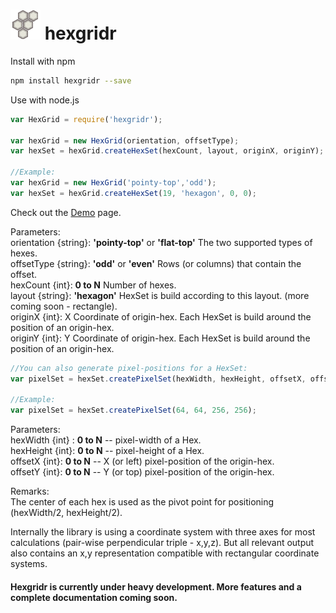 ![GitHub Logo](hex_icon_48.png) hexgridr
===========

Install with npm

```sh
npm install hexgridr --save
```

Use with node.js

```js
var HexGrid = require('hexgridr');

var hexGrid = new HexGrid(orientation, offsetType);
var hexSet = hexGrid.createHexSet(hexCount, layout, originX, originY);

//Example:
var hexGrid = new HexGrid('pointy-top','odd');
var hexSet = hexGrid.createHexSet(19, 'hexagon', 0, 0);
```

Check out the [Demo](http://hexgridr.manuha.work) page.

Parameters:  
orientation {string}: **'pointy-top'** or **'flat-top'**  The two supported types of hexes.  
offsetType {string}: **'odd'** or **'even'** Rows (or columns) that contain the offset.  
hexCount {int}: **0 to N** Number of hexes.  
layout {string}: **'hexagon'**  HexSet is build according to this layout. (more coming soon - rectangle).  
originX {int}: X Coordinate of origin-hex. Each HexSet is build around the position of an origin-hex.  
originY {int}: Y Coordinate of origin-hex. Each HexSet is build around the position of an origin-hex.  


```js
//You can also generate pixel-positions for a HexSet:
var pixelSet = hexSet.createPixelSet(hexWidth, hexHeight, offsetX, offsetY);

//Example:
var pixelSet = hexSet.createPixelSet(64, 64, 256, 256);
```
Parameters:  
hexWidth {int} : **0 to N** -- pixel-width of a Hex.  
hexHeight {int}: **0 to N** -- pixel-height of a Hex.  
offsetX {int}: **0 to N** -- X (or left) pixel-position of the origin-hex.  
offsetY {int}: **0 to N** -- Y (or top) pixel-position of the origin-hex.

Remarks:  
The center of each hex is used as the pivot point for positioning (hexWidth/2,  hexHeight/2).


Internally the library is using a coordinate system with three axes for most calculations (pair-wise perpendicular triple - x,y,z). But all relevant output also contains an x,y representation compatible with rectangular coordinate systems.

#### Hexgridr is currently under heavy development. More features and a complete documentation coming soon.
